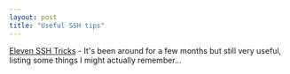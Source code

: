 ```yaml
---
layout: post
title: "Useful SSH tips"
---
```




<a href="http://www.linuxjournal.com/article.php?sid=6602">Eleven SSH Tricks</a> - It's been around for a few months but still very useful, listing some things I might actually remember...


